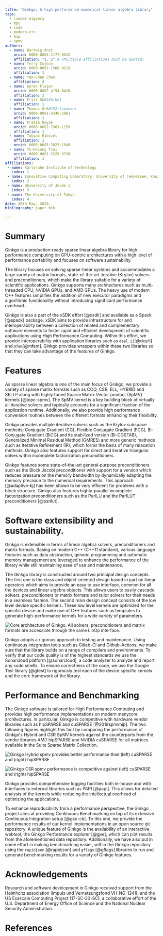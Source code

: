```yaml
---
title: 'Ginkgo: A high performance numerical linear algebra library'
tags:
  - linear-algebra
  - hpc
  - cuda
  - modern-c++
  - hip
  - spmv
authors:
  - name: Hartwig Anzt
    orcid: 0000-0003-2177-952X
    affiliation: "1, 2" # (Multiple affiliations must be quoted)
  - name: Terry Cojean
    orcid: 0000-0002-1560-921X
    affiliation: 1 
  - name: Yen-Chen Chen 
    affiliation: 4 
  - name: Goran Flegar
    orcid: 0000-0002-4154-0420
    affiliation: 3 
  - name: Fritz G&#246;bel
    affiliation: 1 
  - name: Thomas Gr&#252;tzmacher
    orcid: 0000-0001-9346-2981
    affiliation: 1
  - name: Pratik Nayak 
    orcid: 0000-0002-7961-1159
    affiliation: 1 
  - name: Tobias Ribizel 
    affiliation: 1 
    orcid: 0000-0003-3023-1849
  - name: Yu-Hsiang Tsai 
    orcid: 0000-0001-5229-3739
    affiliation: 1 
affiliations:
 - name: Karlsruhe Institute of Technology
   index: 1
 - name: Innovative Computing Laboratory, University of Tennessee, Knoxville 
   index: 2
 - name: University of Jaume I 
   index: 3
 - name: The University of Tokyo 
   index: 4
date: 20th May, 2020.
bibliography: paper.bib

---
```


# Summary

Ginkgo is a production-ready sparse linear algebra library for high
performance computing on GPU-centric architectures with a high level of
performance portability and focuses on software sustainability. 

The library focuses on solving sparse linear systems and accommodates a large variety
of matrix formats, state-of-the-art iterative (Krylov) solvers and preconditioners, 
which make the library suitable for a variety of scientific applications. Ginkgo
supports many architectures such as multi-threaded CPU, NVIDIA GPUs, and AMD GPUs.
The heavy use of modern C++ features simplifies the addition of new executor
paradigms and algorithmic functionality without introducing significant
performance overhead.

Ginkgo is also a part of the xSDK effort [@xsdk] and available as a Spack
[@spack] package. xSDK aims to provide infrastructure for and interoperability
between a collection of related and complementary software elements to foster
rapid and efficient development of scientific applications using High
Performance Computing. Within this effort, we provide interoperability with
application libraries such as `deal.ii`[@dealii] and `mfem`[@mfem]. Ginkgo
provides wrappers within these two libraries so that they can take advantage of
the features of Ginkgo.

# Features

As sparse linear algebra is one of the main focus of Ginkgo, we provide a variety of 
sparse matrix formats such as COO, CSR, ELL, HYBRID and SELLP along with highly tuned
Sparse Matrix Vector product (SpMV) kernels [@topc-spmv]. The SpMV kernel is a key building 
block of virtually all iterative solvers and typically accounts for a significant 
fraction of the application runtime. Additionally, we also provide high performance 
conversion routines between the different formats enhancing their flexibility.

Ginkgo provides multiple iterative solvers such as the Krylov subspace
methods: Conjugate Gradient (CG), Flexible Conjugate Gradient (FCG), Bi-Conjugate
Gradient (BiCG) and its stabilized version (Bi-CGSTAB), Generalized Minimal
Residual Method (GMRES) and more generic methods such as Iterative Refinement (IR),
which forms the basis of many relaxation methods. Ginkgo also features support for 
direct and iterative triangular solves within incomplete factorization preconditioners.

Ginkgo features some state-of-the-art general-purpose preconditioners such as the Block Jacobi
preconditioner with support for a version which reduces pressure on the memory bandwidth 
by dynamically adapting the memory precision to the numerical requirements.
This approach [@adaptive-bj] has been shown to be very efficient for problems with a block 
structure.
Ginkgo also features highly-parallel incomplete factorization preconditioners such as 
the ParILU and the ParILUT preconditioners [@parilut].


# Software extensibility and sustainability.

Ginkgo is extensible in terms of linear algebra solvers, preconditioners and
matrix formats. Basing on modern C++ (C++11 standard), various language features
such as data abstraction, generic programming and automatic memory management are
leveraged to enhance the performance of the library while still maintaining ease of 
use and maintenance. 

The Ginkgo library is constructed around two principal design concepts. The first
one is the class and object-oriented design based in part on linear operators
which aims to provide an easy to use interface, common for all the devices and
linear algebra objects. This allows users to easily cascade solvers,
preconditioners or matrix formats and tailor solvers for their needs in a
seamless fashion. The second main design concept consists of the low level
device specific kernels. These low level kernels are optimized for the specific
device and make use of C++ features such as templates to generate
high-performance kernels for a wide variety of parameters. 



![Core architecture of Ginkgo. All solvers, preconditioners and matrix formats
are accessible through the same LinOp interface.](figures/ginkgo-hierarchy.png)

Ginkgo adopts a rigorous approach to testing and maintenance. Using continuous
integration tools such as Gitlab-CI and Github-Actions, we make sure that 
the library builds on a range of compilers and environments. To verify that our code
quality is of the highest standards we use the Sonarcloud platform [@sonarcloud],
a code analyzer to analyze and report any code smells. To ensure correctness of
the code, we use the Google Test library [@gtest] to rigorously test each of the
device specific kernels and the core framework of the library. 


# Performance and Benchmarking

The Ginkgo software is tailored for High Performance Computing and provides high
performance implementations on modern manycore architectures. In particular,
Ginkgo is competitive with hardware vendor libraries such as hipSPARSE and
cuSPARSE [@2019spmvhip]. The two following figures highlight this fact by comparing
the performance of Ginkgo's Hybrid and CSR SpMV kernels against the counterparts
from the vendor libraries AMD hipSPARSE and NVIDIA cuSPARSE for all matrices
available in the Suite Sparse Matrix Collection.

![Ginkgo Hybrid spmv provides better performance than (left) cuSPARSE and
(right) hipSPARSE](figures/ginkgo-hybrid.png) 


![Ginkgo CSR spmv performance is competitive against (left) cuSPARSE and (right)
hipSPARSE](figures/ginkgo-csr.png) 

Ginkgo provides comprehensive logging facilities both in-house and with interfaces
to external libraries such as PAPI [@papi]. This allows for detailed analysis of
the kernels while reducing the intellectual overhead of optimizing the applications.

To enhance reproducibility from a performance perspective, the Ginkgo project
aims at providing Continuous Benchmarking on top of its extensive Continuous
Integration setup [@gko-cb]. To this end, we provide the performance results of
our kernel implementations in an open source git repository. 
A unique feature of Ginkgo is the availability of an interactive webtool, the
Ginkgo Performance explorer [@gpe], which can plot results from the
aforementioned data repository. Additionally, we have also put in some effort in
making benchmarking easier, within the Ginkgo repository using the `rapidjson`
[@rapidjson] and `gflags` [@gflags] libraries to run and generate benchmarking
results for a variety of Ginkgo features.

# Acknowledgements
Research and software development in Ginkgo received support from the Helmholtz 
association (Impuls und Vernetzungsfond VH-NG-1241), and the US Exascale Computing 
Project (17-SC-20-SC), a collaborative effort of the U.S. Department of Energy Office 
of Science and the National Nuclear Security Administration.

# References
